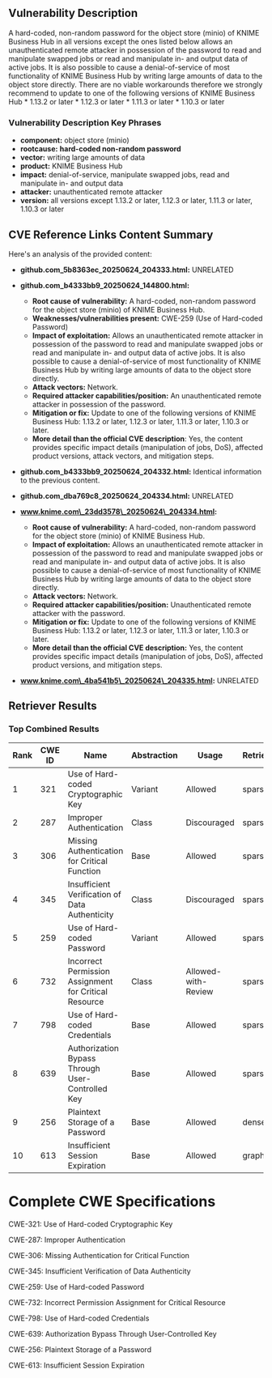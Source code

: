 ## Vulnerability Description
A hard-coded, non-random password for the object store (minio) of KNIME Business Hub in all versions except the ones listed below allows an unauthenticated remote attacker in possession of the password to read and manipulate swapped jobs or read and manipulate in- and output data of active jobs. It is also possible to cause a denial-of-service of most functionality of KNIME Business Hub by writing large amounts of data to the object store directly. There are no viable workarounds therefore we strongly recommend to update to one of the following versions of KNIME Business Hub * 1.13.2 or later * 1.12.3 or later * 1.11.3 or later * 1.10.3 or later

### Vulnerability Description Key Phrases
- **component:** object store (minio)
- **rootcause:** **hard-coded non-random password**
- **vector:** writing large amounts of data
- **product:** KNIME Business Hub
- **impact:** denial-of-service, manipulate swapped jobs, read and manipulate in- and output data
- **attacker:** unauthenticated remote attacker
- **version:** all versions except 1.13.2 or later, 1.12.3 or later, 1.11.3 or later, 1.10.3 or later

## CVE Reference Links Content Summary
Here's an analysis of the provided content:

*   **github.com\_5b8363ec\_20250624\_204333.html:** UNRELATED
*   **github.com\_b4333bb9\_20250624\_144800.html:**

    *   **Root cause of vulnerability:** A hard-coded, non-random password for the object store (minio) of KNIME Business Hub.
    *   **Weaknesses/vulnerabilities present:** CWE-259 (Use of Hard-coded Password)
    *   **Impact of exploitation:** Allows an unauthenticated remote attacker in possession of the password to read and manipulate swapped jobs or read and manipulate in- and output data of active jobs. It is also possible to cause a denial-of-service of most functionality of KNIME Business Hub by writing large amounts of data to the object store directly.
    *   **Attack vectors:** Network.
    *   **Required attacker capabilities/position:** An unauthenticated remote attacker in possession of the password.
    *   **Mitigation or fix:** Update to one of the following versions of KNIME Business Hub: 1.13.2 or later, 1.12.3 or later, 1.11.3 or later, 1.10.3 or later.
    *   **More detail than the official CVE description**: Yes, the content provides specific impact details (manipulation of jobs, DoS), affected product versions, attack vectors, and mitigation steps.
*   **github.com\_b4333bb9\_20250624\_204332.html:** Identical information to the previous content.
*   **github.com\_dba769c8\_20250624\_204334.html:** UNRELATED
*   **www.knime.com\_23dd3578\_20250624\_204334.html:**

    *   **Root cause of vulnerability:** A hard-coded, non-random password for the object store (minio) of KNIME Business Hub.
    *   **Impact of exploitation:** Allows an unauthenticated remote attacker in possession of the password to read and manipulate swapped jobs or read and manipulate in- and output data of active jobs. It is also possible to cause a denial-of-service of most functionality of KNIME Business Hub by writing large amounts of data to the object store directly.
    *   **Attack vectors:** Network.
    *   **Required attacker capabilities/position:** Unauthenticated remote attacker with the password.
    *   **Mitigation or fix:** Update to one of the following versions of KNIME Business Hub: 1.13.2 or later, 1.12.3 or later, 1.11.3 or later, 1.10.3 or later.
    *   **More detail than the official CVE description:** Yes, the content provides specific impact details (manipulation of jobs, DoS), affected product versions, and mitigation steps.
*   **www.knime.com\_4ba541b5\_20250624\_204335.html:** UNRELATED

## Retriever Results

### Top Combined Results

| Rank | CWE ID | Name | Abstraction | Usage  | Retrievers | Individual Scores |
|------|--------|------|-------------|-------|------------|-------------------|
| 1 | 321 | Use of Hard-coded Cryptographic Key | Variant | Allowed | sparse | 0.674 |
| 2 | 287 | Improper Authentication | Class | Discouraged | sparse | 0.643 |
| 3 | 306 | Missing Authentication for Critical Function | Base | Allowed | sparse | 0.641 |
| 4 | 345 | Insufficient Verification of Data Authenticity | Class | Discouraged | sparse | 0.635 |
| 5 | 259 | Use of Hard-coded Password | Variant | Allowed | sparse | 0.634 |
| 6 | 732 | Incorrect Permission Assignment for Critical Resource | Class | Allowed-with-Review | sparse | 0.626 |
| 7 | 798 | Use of Hard-coded Credentials | Base | Allowed | sparse | 0.621 |
| 8 | 639 | Authorization Bypass Through User-Controlled Key | Base | Allowed | sparse | 0.619 |
| 9 | 256 | Plaintext Storage of a Password | Base | Allowed | dense | 0.512 |
| 10 | 613 | Insufficient Session Expiration | Base | Allowed | graph | 0.002 |



# Complete CWE Specifications

CWE-321: Use of Hard-coded Cryptographic Key

CWE-287: Improper Authentication

CWE-306: Missing Authentication for Critical Function

CWE-345: Insufficient Verification of Data Authenticity

CWE-259: Use of Hard-coded Password

CWE-732: Incorrect Permission Assignment for Critical Resource

CWE-798: Use of Hard-coded Credentials

CWE-639: Authorization Bypass Through User-Controlled Key

CWE-256: Plaintext Storage of a Password

CWE-613: Insufficient Session Expiration